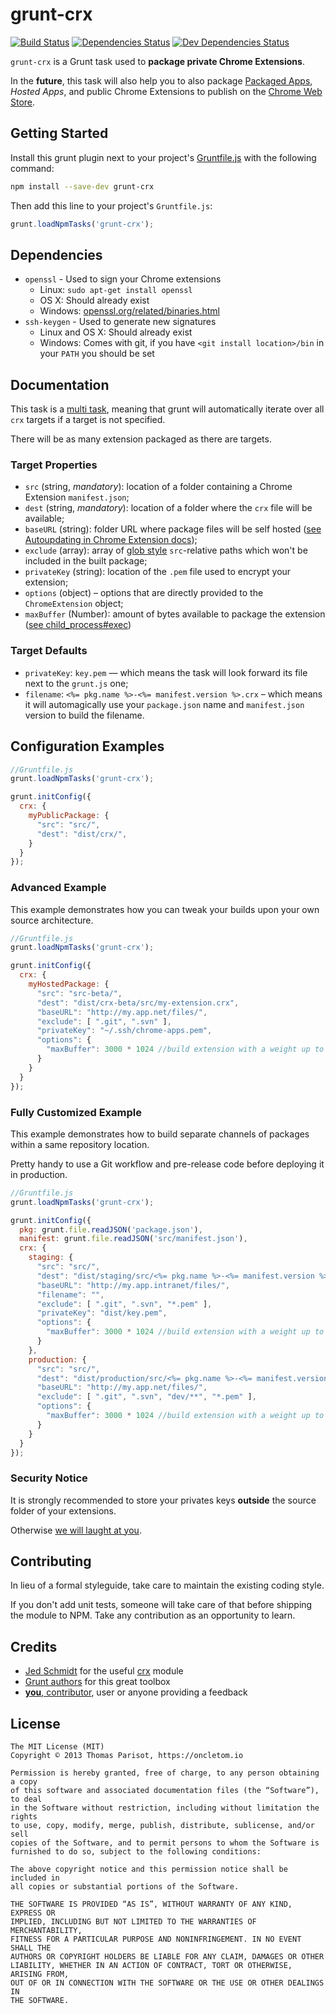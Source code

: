 # grunt-crx

[![Build Status](https://secure.travis-ci.org/oncletom/grunt-crx.png?branch=master)](http://travis-ci.org/oncletom/grunt-crx)
[![Dependencies Status](https://david-dm.org/oncletom/grunt-crx.png)](https://david-dm.org/oncletom/grunt-crx)
[![Dev Dependencies Status](https://david-dm.org/oncletom/grunt-crx/dev-status.png)](https://david-dm.org/oncletom/grunt-crx#info=devDependencies)

`grunt-crx` is a Grunt task used to **package private Chrome Extensions**.

In the **future**, this task will also help you to also package
[Packaged Apps](http://developer.chrome.com/apps/), *Hosted Apps*, and public Chrome Extensions to publish on the [Chrome Web Store](https://chrome.google.com/webstore/).

## Getting Started
Install this grunt plugin next to your project's [Gruntfile.js](http://gruntjs.com/getting-started) with the following command:

```bash
npm install --save-dev grunt-crx
```

Then add this line to your project's `Gruntfile.js`:

```javascript
grunt.loadNpmTasks('grunt-crx');
```

## Dependencies

* `openssl` - Used to sign your Chrome extensions
  * Linux: `sudo apt-get install openssl`
  * OS X: Should already exist
  * Windows: [openssl.org/related/binaries.html](http://www.openssl.org/related/binaries.html)
* `ssh-keygen` - Used to generate new signatures
  * Linux and OS X: Should already exist
  * Windows: Comes with git, if you have `<git install location>/bin` in your `PATH` you should be set


## Documentation

This task is a [multi task](http://gruntjs.com/creating-tasks#multi-tasks), meaning that grunt will automatically iterate over all `crx` targets if a target is not specified.

There will be as many extension packaged as there are targets.

### Target Properties

* `src` (string, _mandatory_): location of a folder containing a Chrome Extension `manifest.json`;
* `dest` (string, _mandatory_): location of a folder where the `crx` file will be available;
* `baseURL` (string): folder URL where package files will be self hosted ([see Autoupdating in Chrome Extension docs](http://developer.chrome.com/extensions/autoupdate.html));
* `exclude` (array): array of [glob style](http://gruntjs.com/api/grunt.file#globbing-patterns) `src`-relative paths which won't be included in the built package;
* `privateKey` (string): location of the `.pem` file used to encrypt your extension;
* `options` (object) – options that are directly provided to the `ChromeExtension` object;
 * `maxBuffer` (Number): amount of bytes available to package the extension ([see child_process#exec](http://nodejs.org/docs/latest/api/child_process.html#child_process_child_process_exec_command_options_callback))

### Target Defaults

* `privateKey`: `key.pem` — which means the task will look forward its file next to the `grunt.js` one;
* `filename`: `<%= pkg.name %>-<%= manifest.version %>.crx` – which means it will automagically use your `package.json` name and `manifest.json` version to build the filename.

## Configuration Examples

```javascript
//Gruntfile.js
grunt.loadNpmTasks('grunt-crx');

grunt.initConfig({
  crx: {
    myPublicPackage: {
      "src": "src/",
      "dest": "dist/crx/",
    }
  }
});
```

### Advanced Example

This example demonstrates how you can tweak your builds upon your own
source architecture.

```javascript
//Gruntfile.js
grunt.loadNpmTasks('grunt-crx');

grunt.initConfig({
  crx: {
    myHostedPackage: {
      "src": "src-beta/",
      "dest": "dist/crx-beta/src/my-extension.crx",
      "baseURL": "http://my.app.net/files/",
      "exclude": [ ".git", ".svn" ],
      "privateKey": "~/.ssh/chrome-apps.pem",
      "options": {
        "maxBuffer": 3000 * 1024 //build extension with a weight up to 3MB
      }
    }
  }
});
```

### Fully Customized Example

This example demonstrates how to build separate channels of packages
within a same repository location.

Pretty handy to use a Git workflow and pre-release code before deploying it
in production.

```javascript
//Gruntfile.js
grunt.loadNpmTasks('grunt-crx');

grunt.initConfig({
  pkg: grunt.file.readJSON('package.json'),
  manifest: grunt.file.readJSON('src/manifest.json'),
  crx: {
    staging: {
      "src": "src/",
      "dest": "dist/staging/src/<%= pkg.name %>-<%= manifest.version %>-dev.crx",
      "baseURL": "http://my.app.intranet/files/",
      "filename": "",
      "exclude": [ ".git", ".svn", "*.pem" ],
      "privateKey": "dist/key.pem",
      "options": {
        "maxBuffer": 3000 * 1024 //build extension with a weight up to 3MB
      }
    },
    production: {
      "src": "src/",
      "dest": "dist/production/src/<%= pkg.name %>-<%= manifest.version %>-dev.crx",
      "baseURL": "http://my.app.net/files/",
      "exclude": [ ".git", ".svn", "dev/**", "*.pem" ],
      "options": {
        "maxBuffer": 3000 * 1024 //build extension with a weight up to 3MB
      }
    }
  }
});
```

### Security Notice

It is strongly recommended to store your privates keys **outside**
the source folder of your extensions.

Otherwise [we will laught at you](http://it.slashdot.org/story/12/05/24/1717219/yahoo-includes-private-key-in-source-file-for-axis-chrome-extension).


## Contributing

In lieu of a formal styleguide, take care to maintain the existing coding style.

If you don't add unit tests, someone will take care of that before shipping the module to NPM.
Take any contribution as an opportunity to learn.



## Credits

* [Jed Schmidt](http://who.jed.is) for the useful [crx](https://github.com/jed/crx) module
* [Grunt authors](http://gruntjs.com) for this great toolbox
* [**you**, contributor](CONTRIBUTORS.md), user or anyone providing a feedback

## License

    The MIT License (MIT)
    Copyright © 2013 Thomas Parisot, https://oncletom.io

    Permission is hereby granted, free of charge, to any person obtaining a copy
    of this software and associated documentation files (the “Software”), to deal
    in the Software without restriction, including without limitation the rights
    to use, copy, modify, merge, publish, distribute, sublicense, and/or sell
    copies of the Software, and to permit persons to whom the Software is
    furnished to do so, subject to the following conditions:

    The above copyright notice and this permission notice shall be included in
    all copies or substantial portions of the Software.

    THE SOFTWARE IS PROVIDED “AS IS”, WITHOUT WARRANTY OF ANY KIND, EXPRESS OR
    IMPLIED, INCLUDING BUT NOT LIMITED TO THE WARRANTIES OF MERCHANTABILITY,
    FITNESS FOR A PARTICULAR PURPOSE AND NONINFRINGEMENT. IN NO EVENT SHALL THE
    AUTHORS OR COPYRIGHT HOLDERS BE LIABLE FOR ANY CLAIM, DAMAGES OR OTHER
    LIABILITY, WHETHER IN AN ACTION OF CONTRACT, TORT OR OTHERWISE, ARISING FROM,
    OUT OF OR IN CONNECTION WITH THE SOFTWARE OR THE USE OR OTHER DEALINGS IN
    THE SOFTWARE.

